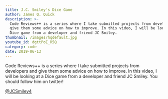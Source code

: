 ```yaml
---
title: J.C. Smiley's Dice Game
author: James Q. Quick
description: >-
  Code Reviews++ is a series where I take submitted projects from developers and
  give them some advice on how to improve. In this video, I will be looking at a
  Dice game from a developer and friend JC Smiley.
thumbnail: /images/hqdefault.jpg
youtube_id: dgttPoE_R5Q
category: code
date: 2019-06-13
---
```


Code Reviews++ is a series where I take submitted projects from developers and give them some advice on how to improve. In this video, I will be looking at a Dice game from a developer and friend JC Smiley. You should follow him on twitter!

[@JCSmiley4](https://twitter.com/JCSmiley4)
